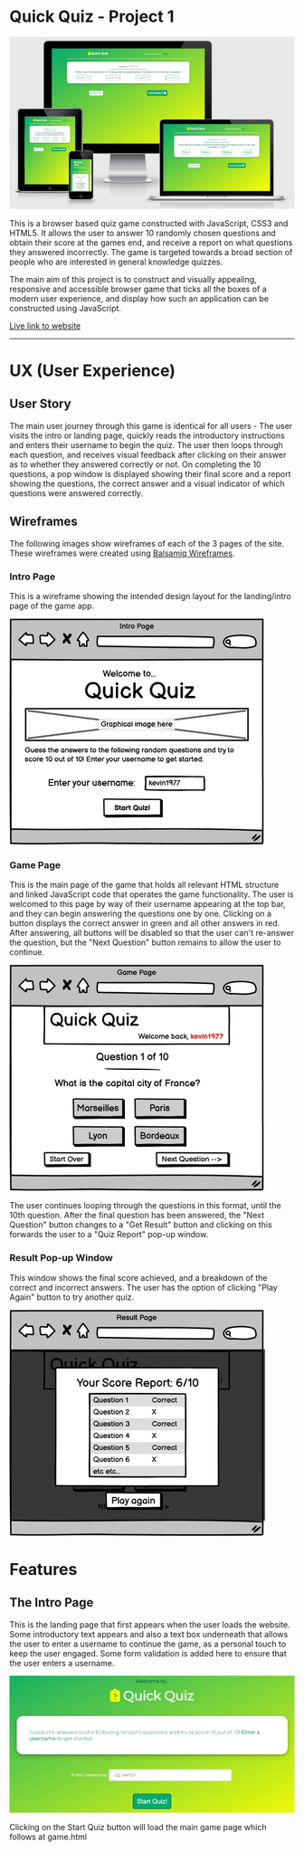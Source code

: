 # Quick Quiz - Project 1

<img src="https://github.com/kevinjohnkiely/quick-quiz-project-2/blob/main/screenshotsWireframes/Screenshot.png">

This is a browser based quiz game constructed with JavaScript, CSS3 and HTML5. It allows the user to answer 10 randomly chosen questions and obtain their score at the games end, and receive a report on what questions they answered incorrectly. The game is targeted towards a broad section of people who are interested in general knowledge quizzes.

The main aim of this project is to construct and visually appealing, responsive and accessible browser game that ticks all the boxes of a modern user experience, and display how such an application can be constructed using JavaScript.

[Live link to website](https://kevinjohnkiely.github.io/quick-quiz-project-2/)

<hr>

# UX (User Experience)

## User Story
The main user journey through this game is identical for all users - The user visits the intro or landing page, quickly reads the introductory instructions and enters their username to begin the quiz. The user then loops through each question, and receives visual feedback after clicking on their answer as to whether they answered correctly or not. On completing the 10 questions, a pop window is displayed showing their final score and a report showing the questions, the correct answer and a visual indicator of which questions were answered correctly.

## Wireframes
The following images show wireframes of each of the 3 pages of the site. These wireframes were created using [Balsamiq Wireframes](https://balsamiq.com/).

### Intro Page
This is a wireframe showing the intended design layout for the landing/intro page of the game app.

<img src="https://github.com/kevinjohnkiely/quick-quiz-project-2/blob/main/screenshotsWireframes/Intro%20Page.png">

### Game Page
This is the main page of the game that holds all relevant HTML structure and linked JavaScript code that operates the game functionality. The user is welcomed to this page by way of their username appearing at the top bar, and they can begin answering the questions one by one. Clicking on a button displays the correct answer in green and all other answers in red. After answering, all buttons will be disabled so that the user can't re-answer the question, but the "Next Question" button remains to allow the user to continue.

<img src="https://github.com/kevinjohnkiely/quick-quiz-project-2/blob/main/screenshotsWireframes/Game%20Page.png">

The user continues looping through the questions in this format, until the 10th question. After the final question has been answered, the "Next Question" button changes to a "Get Result" button and clicking on this forwards the user to a "Quiz Report" pop-up window.

### Result Pop-up Window

This window shows the final score achieved, and a breakdown of the correct and incorrect answers. The user has the option of clicking "Play Again" button to try another quiz.

<img src="https://github.com/kevinjohnkiely/quick-quiz-project-2/blob/main/screenshotsWireframes/Result%20Page.png">

# Features

## The Intro Page
This is the landing page that first appears when the user loads the website. Some introductory text appears and also a text box underneath that allows the user to enter a username to continue the game, as a personal touch to keep the user engaged. Some form validation is added here to ensure that the user enters a username.

<img src="https://github.com/kevinjohnkiely/quick-quiz-project-2/blob/main/screenshotsWireframes/Intro.png">

Clicking on the Start Quiz button will load the main game page which follows at game.html